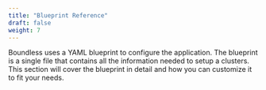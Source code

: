 ```yaml
---
title: "Blueprint Reference"
draft: false
weight: 7
---
```


Boundless uses a YAML blueprint to configure the application. The blueprint is
a single file that contains all the information needed to setup a clusters.
This section will cover the blueprint in detail and how you can customize it to
fit your needs.
